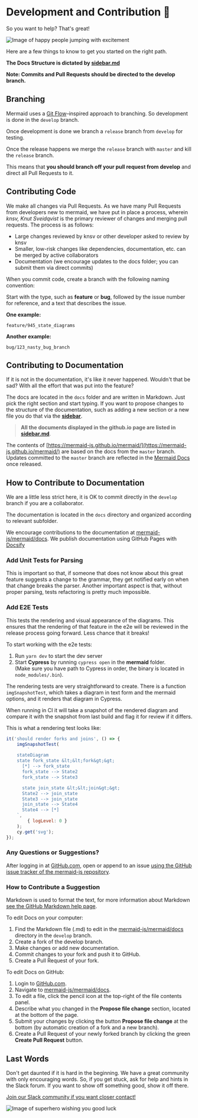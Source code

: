 # Development and Contribution 🙌

So you want to help? That's great!

![Image of happy people jumping with excitement](https://media.giphy.com/media/BlVnrxJgTGsUw/giphy.gif)

Here are a few things to know to get you started on the right path.

**The Docs Structure is dictated by [sidebar.md](https://github.com/mermaid-js/mermaid/edit/develop/docs/_sidebar.md)**

**Note: Commits and Pull Requests should be directed to the develop branch.**

## Branching

Mermaid uses a [Git Flow](https://guides.github.com/introduction/flow/)–inspired approach to branching. So development is done in the `develop` branch.

Once development is done we branch a `release` branch from `develop` for testing.

Once the release happens we merge the `release` branch with `master` and kill the `release` branch.

This means that **you should branch off your pull request from develop** and direct all Pull Requests to it.

## Contributing Code

We make all changes via Pull Requests. As we have many Pull Requests from developers new to mermaid, we have put in place a process, wherein *knsv, Knut Sveidqvist* is the primary reviewer of changes and merging pull requests. The process is as follows:

* Large changes reviewed by knsv or other developer asked to review by knsv
* Smaller, low-risk changes like dependencies, documentation, etc. can be merged by active collaborators
* Documentation (we encourage updates to the docs folder; you can submit them via direct commits)

When you commit code, create a branch with the following naming convention:

Start with the type, such as **feature** or **bug**, followed by the issue number for reference, and a text that describes the issue.

**One example:**

`feature/945_state_diagrams`

**Another example:**

`bug/123_nasty_bug_branch`

## Contributing to Documentation

If it is not in the documentation, it's like it never happened. Wouldn't that be sad? With all the effort that was put into the feature?

The docs are located in the `docs` folder and are written in Markdown. Just pick the right section and start typing. If you want to propose changes to the structure of the documentation, such as adding a new section or a new file you do that via the **[sidebar](https://github.com/mermaid-js/mermaid/edit/develop/docs/_sidebar.md)**.

> **All the documents displayed in the github.io page are listed in [sidebar.md](https://github.com/mermaid-js/mermaid/edit/develop/docs/_sidebar.md)**.

The contents of [https://mermaid-js.github.io/mermaid/](https://mermaid-js.github.io/mermaid/) are based on the docs from the `master` branch. Updates committed to the `master` branch are reflected in the [Mermaid Docs](https://mermaid-js.github.io/mermaid/) once released.

## How to Contribute to Documentation

We are a little less strict here, it is OK to commit directly in the `develop` branch if you are a collaborator.

The documentation is located in the `docs` directory and organized according to relevant subfolder.

We encourage contributions to the documentation at [mermaid-js/mermaid/docs](https://github.com/mermaid-js/mermaid/tree/develop/docs). We publish documentation using GitHub Pages with [Docsify](https://www.youtube.com/watch?v=TV88lp7egMw&t=3s)

### Add Unit Tests for Parsing

This is important so that, if someone that does not know about this great feature suggests a change to the grammar, they get notified early on when that change breaks the parser. Another important aspect is that, without proper parsing, tests refactoring is pretty much impossible.

### Add E2E Tests

This tests the rendering and visual appearance of the diagrams. This ensures that the rendering of that feature in the e2e will be reviewed in the release process going forward. Less chance that it breaks!

To start working with the e2e tests:

1. Run `yarn dev` to start the dev server
2. Start **Cypress** by running `cypress open` in the **mermaid** folder.  
(Make sure you have path to Cypress in order, the binary is located in `node_modules/.bin`).

The rendering tests are very straightforward to create. There is a function `imgSnapshotTest`, which takes a diagram in text form and the mermaid options, and it renders that diagram in Cypress.

When running in CI it will take a snapshot of the rendered diagram and compare it with the snapshot from last build and flag it for review if it differs.

This is what a rendering test looks like:

```js
it('should render forks and joins', () => {
    imgSnapshotTest(
        `
    stateDiagram
    state fork_state &lt;&lt;fork&gt;&gt;
      [*] --> fork_state
      fork_state --> State2
      fork_state --> State3

      state join_state &lt;&lt;join&gt;&gt;
      State2 --> join_state
      State3 --> join_state
      join_state --> State4
      State4 --> [*]
    `,
        { logLevel: 0 }
    );
    cy.get('svg');
});
```

### Any Questions or Suggestions?

After logging in at [GitHub.com](https://www.github.com), open or append to an issue [using the GitHub issue tracker of the mermaid-js repository](https://github.com/mermaid-js/mermaid/issues?q=is%3Aissue+is%3Aopen+label%3A%22Area%3A+Documentation%22).

### How to Contribute a Suggestion

Markdown is used to format the text, for more information about Markdown [see the GitHub Markdown help page](https://help.github.com/en/github/writing-on-github/basic-writing-and-formatting-syntax).

To edit Docs on your computer:

1. Find the Markdown file (.md) to edit in the [mermaid-js/mermaid/docs](https://github.com/mermaid-js/mermaid/tree/develop/docs) directory in the `develop` branch.
2. Create a fork of the develop branch.
3. Make changes or add new documentation.
4. Commit changes to your fork and push it to GitHub.
5. Create a Pull Request of your fork.

To edit Docs on GitHub:

1. Login to [GitHub.com](https://www.github.com).
2. Navigate to [mermaid-js/mermaid/docs](https://github.com/mermaid-js/mermaid/tree/develop/docs).
3. To edit a file, click the pencil icon at the top-right of the file contents panel.
4. Describe what you changed in the **Propose file change** section, located at the bottom of the page.
5. Submit your changes by clicking the button **Propose file change** at the bottom (by automatic creation of a fork and a new branch).
6. Create a Pull Request of your newly forked branch by clicking the green **Create Pull Request** button.

## Last Words

Don't get daunted if it is hard in the beginning. We have a great community with only encouraging words. So, if you get stuck, ask for help and hints in the Slack forum. If you want to show off something good, show it off there.

[Join our Slack community if you want closer contact!](https://join.slack.com/t/mermaid-talk/shared_invite/enQtNzc4NDIyNzk4OTAyLWVhYjQxOTI2OTg4YmE1ZmJkY2Y4MTU3ODliYmIwOTY3NDJlYjA0YjIyZTdkMDMyZTUwOGI0NjEzYmEwODcwOTE)

![Image of superhero wishing you good luck](https://media.giphy.com/media/l49JHz7kJvl6MCj3G/giphy.gif)
